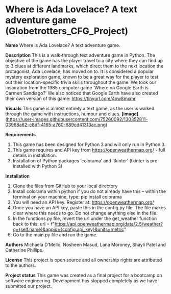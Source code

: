 # Where is Ada Lovelace? A text adventure game  (Globetrotters_CFG_Project)

**Name**
Where is Ada Lovelace? A text adventure game.

**Description**
This is a walk-through text adventure game in Python. The objective of the game has the player travel to a city where they can find up to 3 clues at different landmarks, which direct them to the next location the protagonist, Ada Lovelace, has moved on to. It is considered a popular mystery exploration game, known to be a great way for the player to test out their location-specific trivia skills throughout the game. We took our inspiration from the 1985 computer game ‘Where on Google Earth is Carmen Sandiago?’ We also noticed that Google Earth have also created their own version of this game: https://tinyurl.com/4xw8mxmr

**Visuals**
This game is almost entirely a text game, as the user is walked through the game with instructions, humour and clues.
**[image]**(https://user-images.githubusercontent.com/75260092/130352811-03968a62-c8df-4165-a760-689cd41313ac.png)

**Requirements**
1.	This game has been designed for Python 3 and will only run in Python 3.
2.	This game requires and API key from https://openweathermap.org/ - full details in installation.
3.	Installation of Python packages ‘colorama’ and ‘tkinter’ (tkinter is pre-installed with Python 3)

**Installation**
1.	Clone the files from GitHub to your local directory
2.	Install colorama within python if you do not already have this – within the terminal on your machine, type: pip install colorama
3.	You will need an API key. Register at: https://openweathermap.org/ 
4.	Once you have an API key, paste this in the config.py file. The file makes clear where this needs to go. Do not change anything else in the file.
5.	In the functions.py file, revert the url under the get_weather function back to this:
url = f"https://api.openweathermap.org/data/2.5/weather?q={self.name}&appid={config.api_key}&units=metric"
6.	Go to the main.py file and run the game.

**Authors** 
Michaela D’Mello, Nosheen Masud, Lana Moroney, Shayli Patel and Catherine Phillips.

**License**
This project is open source and all ownership rights are attributed to the authors.

**Project status**
This game was created as a final project for a bootcamp on software engineering.  Development has stopped completely as we have submitted our project. 
 
